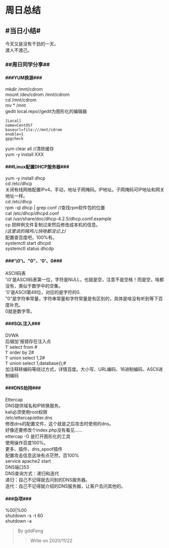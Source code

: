 周日总结 </br>
================================================
## #当日小结#
今天又是没有干劲的一天。</br>
渡人不渡己。
### ##周日同学分享##
#### ###YUM换源###
mkdir /mnt/cdrom</br>
mount /dev/cdrom /mnt/cdrom</br>
cd /mnt/cdrom</br>
mv * /mnt</br>
gedit local.repo//gedit为图形化的编辑器
```
[Local]
name=CentOS7
baseurl=file:///mnt/cdrom
enable=1
gpgcheck
```
yum clear all //清除缓存</br>
yum -y install XXX</br>
#### ###Linux配置DHCP服务器###
yum -y install dhcp</br>
cd /etc/dhcp</br>
关闭有线网络配置IPv4，手动，地址子网掩码。IP地址。子网掩码可IP地址和网关地址一样。</br>
cd /etc/dhcp</br>
rpm -ql dhcp | grep conf  //查找rpm软件包的位置</br>
cat /etc/dhcp/dhcpd.conf</br>
cat /usr/share/doc/dhcp-4.2.5/dhcp.comf.example</br>
cp 把样例文件复制过来然后修改成本机的信息。</br>
/*这里说的贼鸡儿快啥都没记上*/</br>
配置查百度吧，100%有。</br>
systemctl start dhcpd</br>
systemctl status dhcdp
#### ###'\0'\、"0"、'0'、0###
ASCII码表</br>
'\0'是ASCII码表第一位，字符是NULL，也就是空，注意不是空格！而是空，啥都没有，类似于数学中的空集。</br>
'0'是ASCII第48位，对应的是字符的0.</br>
"0"是字符串常量，字符串常量和字符常量是有区别的，具体是啥没有听到等下百度补充。</br>
0就是数字零。</br>
#### ###SQL注入###
DVWA</br>
后缀加'报错存在注入点</br>
1' select from #</br>
1' order by 2#</br>
1' union select 1,2#</br>
1' union select 1,database();#</br>
加注释转编码等绕过方式，详情百度。大小写、URL编码、16进制编码、ASCII进制编码
#### ###DNS劫持###
Ettercap</br>
DNS提供域名和IP转换服务。</br>
kali必须使用root权限</br>
/etc/ettercap/etter.dns</br>
修改dns的配置文件，这个就是之后攻击时使用的dns。</br>
好像还要修改个index.php没有看见……</br>
ettercap -G 是打开图形化的工具</br>
使用操作百度100%。</br>
更多、插件、dns_spoof插件</br>
配置攻击信息这块有点茫然，百100%</br>
service apache2 start</br>
DNS端口53</br>
DNS查询方式：递归和迭代</br>
递归：自己不记得就去问别的DNS服务器。</br>
迭代：自己不记得就介绍的DNS服务器，让客户去问其他的。
#### ###杂项###
%00|%00</br>
shutdown -s -t 60</br>
shutdown -a</br>
> By gddFeng
>>Write on 2020/11/22